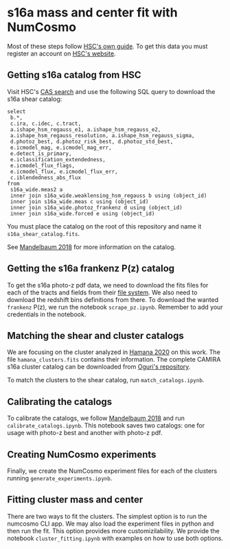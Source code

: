 # s16a mass and center fit with NumCosmo

Most of these steps follow [HSC's own guide](https://hsc-release.mtk.nao.ac.jp/doc/index.php/s16a-shape-catalog-pdr2/). To get this data you must register an account on [HSC's website](https://hsc-release.mtk.nao.ac.jp/datasearch/new_user/new).

## Getting s16a catalog from HSC

Visit HSC's [CAS search](https://hsc-release.mtk.nao.ac.jp/datasearch/) and use the following SQL query to download the s16a shear catalog:

```
select
 b.*, 
 c.ira, c.idec, c.tract,
 a.ishape_hsm_regauss_e1, a.ishape_hsm_regauss_e2, 
 a.ishape_hsm_regauss_resolution, a.ishape_hsm_regauss_sigma, 
 d.photoz_best, d.photoz_risk_best, d.photoz_std_best,
 e.icmodel_mag, e.icmodel_mag_err, 
 e.detect_is_primary, 
 e.iclassification_extendedness, 
 e.icmodel_flux_flags, 
 e.icmodel_flux, e.icmodel_flux_err, 
 c.iblendedness_abs_flux
from
 s16a_wide.meas2 a
 inner join s16a_wide.weaklensing_hsm_regauss b using (object_id)
 inner join s16a_wide.meas c using (object_id)
 inner join s16a_wide.photoz_frankenz d using (object_id)
 inner join s16a_wide.forced e using (object_id)
```

You must place the catalog on the root of this repository and name it `s16a_shear_catalog.fits`.

See [Mandelbaum 2018](https://ui.adsabs.harvard.edu/abs/2018PASJ...70S..25M/abstract) for more information on the catalog.


## Getting the s16a frankenz P(z) catalog

To get the s16a photo-z pdf data, we need to download the fits files for each of the tracts and fields from their [file system](https://hsc-release.mtk.nao.ac.jp/archive/filetree/s16a-shape-catalog/Sirius/). We also need to download the redshift bins definitions from there. To download the wanted `frankenz` P(z), we run the notebook `scrape_pz.ipynb`. Remember to add your credentials in the notebook.


## Matching the shear and cluster catalogs

We are focusing on the cluster analyzed in [Hamana 2020](https://arxiv.org/abs/2004.00170) on this work. The file `hamana_clusters.fits` contains their information. The complete CAMIRA s16a cluster catalog can be downloaded from [Oguri's repository](https://github.com/oguri/cluster_catalogs).

To match the clusters to the shear catalog, run `match_catalogs.ipynb`.


## Calibrating the catalogs

To calibrate the catalogs, we follow [Mandelbaum 2018](https://ui.adsabs.harvard.edu/abs/2018PASJ...70S..25M/abstract)  and run `calibrate_catalogs.ipynb`.
This notebook saves two catalogs: one for usage with photo-z best and another with photo-z pdf.


## Creating NumCosmo experiments

Finally, we create the NumCosmo experiment files for each of the clusters running `generate_experiments.ipynb`.


## Fitting cluster mass and center

There are two ways to fit the clusters. The simplest option is to run the numcosmo CLI app. We may also load the experiment files in python and then run the fit. This option provides more customizilability. We provide the notebook `cluster_fitting.ipynb` with examples on how to use both options.

